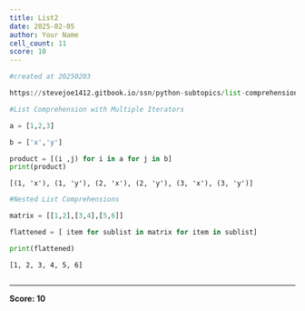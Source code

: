 ```yaml
---
title: List2
date: 2025-02-05
author: Your Name
cell_count: 11
score: 10
---
```


```python
#created at 20250203
```


```python
https://stevejoe1412.gitbook.io/ssn/python-subtopics/list-comprehensions
```


```python
#List Comprehension with Multiple Iterators
```


```python
a = [1,2,3]
```


```python
b = ['x','y']
```


```python
product = [(i ,j) for i in a for j in b]
print(product)
```

    [(1, 'x'), (1, 'y'), (2, 'x'), (2, 'y'), (3, 'x'), (3, 'y')]



```python
#Nested List Comprehensions
```


```python
matrix = [[1,2],[3,4],[5,6]]
```


```python
flattened = [ item for sublist in matrix for item in sublist]
```


```python
print(flattened)
```

    [1, 2, 3, 4, 5, 6]



```python

```


---
**Score: 10**
